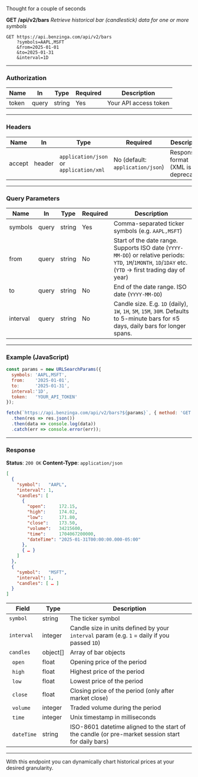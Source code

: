 Thought for a couple of seconds


**GET /api/v2/bars**
*Retrieve historical bar (candlestick) data for one or more symbols*

```http
GET https://api.benzinga.com/api/v2/bars
    ?symbols=AAPL,MSFT
    &from=2025-01-01
    &to=2025-01-31
    &interval=1D
```

---

### Authorization

| Name  | In    | Type   | Required | Description           |
| ----- | ----- | ------ | -------- | --------------------- |
| token | query | string | Yes      | Your API access token |

---

### Headers

| Name   | In     | Type                                    | Required                         | Description                         |
| ------ | ------ | --------------------------------------- | -------------------------------- | ----------------------------------- |
| accept | header | `application/json` or `application/xml` | No (default: `application/json`) | Response format (XML is deprecated) |

---

### Query Parameters

| Name     | In    | Type   | Required | Description                                                                                                                                               |
| -------- | ----- | ------ | -------- | --------------------------------------------------------------------------------------------------------------------------------------------------------- |
| symbols  | query | string | Yes      | Comma-separated ticker symbols (e.g. `AAPL,MSFT`)                                                                                                         |
| from     | query | string | No       | Start of the date range. Supports ISO date (`YYYY-MM-DD`) or relative periods: `YTD`, `1M`/`1MONTH`, `1D`/`1DAY` etc. (`YTD` → first trading day of year) |
| to       | query | string | No       | End of the date range. ISO date (`YYYY-MM-DD`)                                                                                                            |
| interval | query | string | No       | Candle size. E.g. `1D` (daily), `1W`, `1H`, `5M`, `15M`, `30M`. Defaults to 5-minute bars for ≤5 days, daily bars for longer spans.                       |

---

### Example (JavaScript)

```javascript
const params = new URLSearchParams({
  symbols: 'AAPL,MSFT',
  from:    '2025-01-01',
  to:      '2025-01-31',
  interval:'1D',
  token:   'YOUR_API_TOKEN'
});

fetch(`https://api.benzinga.com/api/v2/bars?${params}`, { method: 'GET' })
  .then(res => res.json())
  .then(data => console.log(data))
  .catch(err => console.error(err));
```

---

### Response

**Status**: `200 OK`
**Content-Type**: `application/json`

```json
[
  {
    "symbol":   "AAPL",
    "interval": 1,
    "candles": [
      {
        "open":     172.15,
        "high":     174.02,
        "low":      171.80,
        "close":    173.50,
        "volume":   34215600,
        "time":     1704067200000,
        "dateTime": "2025-01-31T00:00:00.000-05:00"
      },
      { … }
    ]
  },
  {
    "symbol":   "MSFT",
    "interval": 1,
    "candles": [ … ]
  }
]
```

| Field        | Type      | Description                                                                                       |
| ------------ | --------- | ------------------------------------------------------------------------------------------------- |
| `symbol`     | string    | The ticker symbol                                                                                 |
| `interval`   | integer   | Candle size in units defined by your `interval` param (e.g. `1` = daily if you passed `1D`)       |
| `candles`    | object\[] | Array of bar objects                                                                              |
|   `open`     | float     | Opening price of the period                                                                       |
|   `high`     | float     | Highest price of the period                                                                       |
|   `low`      | float     | Lowest price of the period                                                                        |
|   `close`    | float     | Closing price of the period (only after market close)                                             |
|   `volume`   | integer   | Traded volume during the period                                                                   |
|   `time`     | integer   | Unix timestamp in milliseconds                                                                    |
|   `dateTime` | string    | ISO-8601 datetime aligned to the start of the candle (or pre-market session start for daily bars) |

---

With this endpoint you can dynamically chart historical prices at your desired granularity.
